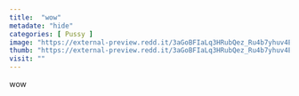 ```yaml
---
title:  "wow"
metadate: "hide"
categories: [ Pussy ]
image: "https://external-preview.redd.it/3aGoBFIaLq3HRubQez_Ru4b7yhuv4EU05d3NUxTSw2A.jpg?auto=webp&s=509ead58b732ad61b0f32aa7f5e34bf119268166"
thumb: "https://external-preview.redd.it/3aGoBFIaLq3HRubQez_Ru4b7yhuv4EU05d3NUxTSw2A.jpg?width=640&crop=smart&auto=webp&s=6b26d5d87a13c1b1628211e0ad0a43541774f139"
visit: ""
---
```

wow
